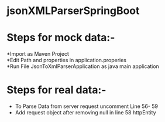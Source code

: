 # jsonXMLParserSpringBoot

# Steps for mock data:- <br>
*Import as Maven Project <br>
*Edit Path and properties in application.properies <br>
*Run File JsonToXmlParserApplication as java main application <br>
 
 
# Steps for real data:- <br>
* To Parse Data from server request uncomment Line 56- 59
* Add request object after removing null in line 58 httpEntity

